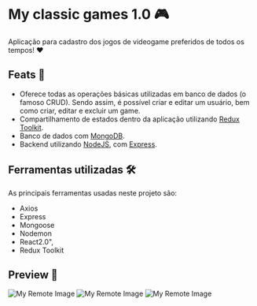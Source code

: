 # My classic games 1.0 :video_game:

Aplicação para cadastro dos jogos de videogame preferidos de todos os tempos! :hearts:

## Feats :star2: 

- Oferece todas as operações básicas utilizadas em banco de dados (o famoso CRUD). Sendo assim, é possível criar e editar um usuário, bem como criar,
editar e excluir um game.
- Compartilhamento de estados dentro da aplicação utilizando [Redux Toolkit](https://redux-toolkit.js.org/).
- Banco de dados com [MongoDB](https://www.mongodb.com/).
- Backend utilizando [NodeJS](https://nodejs.org/en/), com [Express](https://expressjs.com/pt-br/).

## Ferramentas utilizadas :hammer_and_wrench:	

As principais ferramentas usadas neste projeto são:

- Axios
- Express
- Mongoose
- Nodemon
- React2.0",
- Redux Toolkit

## Preview :eyes:

![My Remote Image](https://user-images.githubusercontent.com/69373145/214909952-d1a42593-87ed-4be4-a5df-3892e7762444.png)
![My Remote Image](https://user-images.githubusercontent.com/69373145/214910205-1db429ad-6ea1-41ca-b2d3-14fd807dd1af.png)
![My Remote Image](https://user-images.githubusercontent.com/69373145/214910292-31817b5c-04e8-4044-b36c-37817e0f07d0.png)




 
